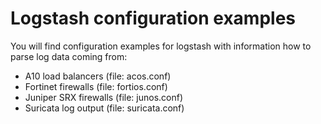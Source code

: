 # Logstash configuration examples
You will find configuration examples for logstash with information
how to parse log data coming from:
- A10 load balancers (file: acos.conf)
- Fortinet firewalls (file: fortios.conf)
- Juniper SRX firewalls (file: junos.conf)
- Suricata log output (file: suricata.conf)
